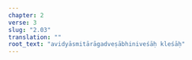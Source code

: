 ```yaml
---
chapter: 2
verse: 3
slug: "2.03"
translation: ""
root_text: "avidyāsmitārāgadveṣābhiniveśāḥ kleśāḥ"
---
```


